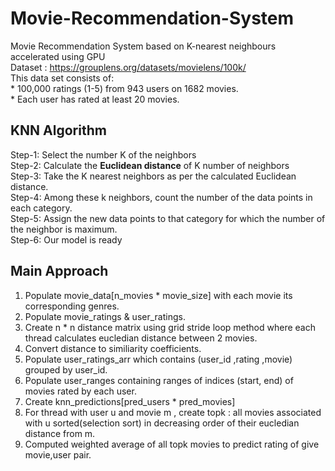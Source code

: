 # Movie-Recommendation-System

Movie Recommendation System based on K-nearest neighbours accelerated using GPU  
Dataset : https://grouplens.org/datasets/movielens/100k/  
This data set consists of:  
	* 100,000 ratings (1-5) from 943 users on 1682 movies.   
	* Each user has rated at least 20 movies.   

## KNN Algorithm  
Step-1: Select the number K of the neighbors  
Step-2: Calculate the **Euclidean distance** of K number of neighbors  
Step-3: Take the K nearest neighbors as per the calculated Euclidean distance.  
Step-4: Among these k neighbors, count the number of the data points in each category.  
Step-5: Assign the new data points to that category for which the number of the neighbor is maximum.  
Step-6: Our model is ready  

## Main Approach    

1. Populate movie_data[n_movies * movie_size] with each movie its corresponding genres.    
2. Populate movie_ratings & user_ratings.  
3. Create n * n distance matrix using  grid stride loop method where each thread calculates eucledian distance between 2 movies.  
4. Convert distance to similiarity coefficients.  
5. Populate user_ratings_arr which contains (user_id ,rating ,movie) grouped by user_id.   
6. Populate user_ranges containing ranges of indices (start, end) of movies rated by each user.    
7. Create knn_predictions[pred_users * pred_movies]  
8. For thread with user u and movie m , create topk : all movies associated with u sorted(selection sort) in decreasing order of their eucledian distance  from m.   
9. Computed weighted average of all topk movies to predict rating of give movie,user pair.  
